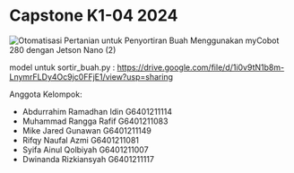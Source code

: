 # Capstone K1-04 2024
![Otomatisasi Pertanian untuk Penyortiran Buah Menggunakan myCobot 280 dengan Jetson Nano (2)](https://github.com/S1KomIPB/2024-K1-04/assets/93993894/048b11fb-7391-4aa2-b40e-95943cd2e1b1)

model untuk sortir_buah.py : https://drive.google.com/file/d/1i0v9tN1b8m-LnymrFLDy4Oc9jc0FFjE1/view?usp=sharing

Anggota Kelompok:
- Abdurrahim Ramadhan Idin G6401211114
- Muhammad Rangga Rafif G6401211083
- Mike Jared Gunawan G6401211149
- Rifqy Naufal Azmi G6401211081
- Syifa Ainul Qolbiyah G6401211007
- Dwinanda Rizkiansyah G6401211117
